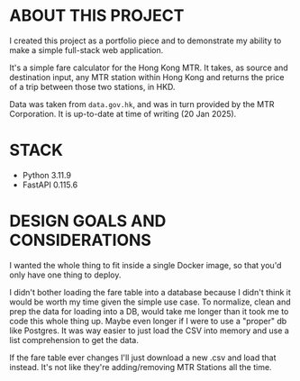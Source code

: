 # ABOUT THIS PROJECT
I created this project as a portfolio piece and to demonstrate my ability to make a simple full-stack web application.

It's a simple fare calculator for the Hong Kong MTR. It takes, as source and destination input, any MTR station within Hong Kong and returns the price of a trip between those two stations, in HKD.

Data was taken from `data.gov.hk`, and was in turn provided by the MTR Corporation. It is up-to-date at time of writing (20 Jan 2025).

# STACK
- Python 3.11.9
- FastAPI 0.115.6

# DESIGN GOALS AND CONSIDERATIONS
I wanted the whole thing to fit inside a single Docker image, so that you'd only have one thing to deploy.

I didn't bother loading the fare table into a database because I didn't think it would be worth my time given the simple use case. To normalize, clean and prep the data for loading into a DB, would take me longer than it took me to code this whole thing up. Maybe even longer if I were to use a "proper" db like Postgres. It was way easier to just load the CSV into memory and use a list comprehension to get the data.

If the fare table ever changes I'll just download a new .csv and load that instead. It's not like they're adding/removing MTR Stations all the time.

